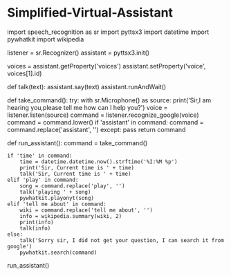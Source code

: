 # Simplified-Virtual-Assistant


import speech_recognition as sr
import pyttsx3
import datetime
import pywhatkit
import wikipedia

listener = sr.Recognizer()
assistant = pyttsx3.init()

voices = assistant.getProperty('voices')
assistant.setProperty('voice', voices[1].id)


def talk(text):
    assistant.say(text)
    assistant.runAndWait()


def take_command():
    try:
        with sr.Microphone() as source:
            print('Sir,I am hearing you,please tell me how can I help you?')
            voice = listener.listen(source)
            command = listener.recognize_google(voice)
            command = command.lower()
            if 'assistant' in command:
                command = command.replace('assistant', '')
    except:
        pass
    return command


def run_assistant():
    command = take_command()

    if 'time' in command:
        time = datetime.datetime.now().strftime('%I:%M %p')
        print('Sir, Current time is ' + time)
        talk('Sir, Current time is ' + time)
    elif 'play' in command:
        song = command.replace('play', '')
        talk('playing ' + song)
        pywhatkit.playonyt(song)
    elif 'tell me about' in command:
        wiki = command.replace('tell me about', '')
        info = wikipedia.summary(wiki, 2)
        print(info)
        talk(info)
    else:
        talk('Sorry sir, I did not get your question, I can search it from google')
        pywhatkit.search(command)


run_assistant()

